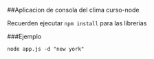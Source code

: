 ##Aplicacion de consola del clima curso-node

Recuerden ejecutar ```npm install``` para las librerias

###Ejemplo

```
node app.js -d "new york"
```
